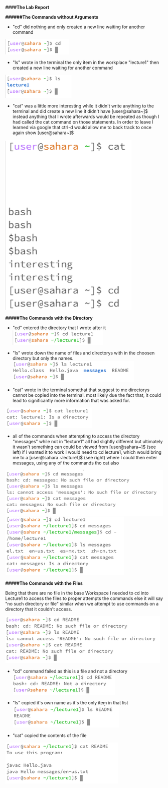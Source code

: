 
**####The Lab Report**

**######The Commands without Arguments**
- "cd" did nothing and only created a new line waiting for another command

![Image](No_Argument_cd.png)

- "ls" wrote in the terminal the only item in the workplace "lecture1" then created a new line waiting for another command

![Image](No_Argument_ls.png)

- "cat" was a little more interesting while it didn't write anything to the terminal and did create a new line it didn't have [user@sahara~]$ instead anything that I wrote afterwards would be repeated as though I had called the cat command on those statements. In order to leave I learned via google that ctrl-d would allow me to back track to once again show [user@sahara~]$

![Image](No_Argument_cat.png)




**#####The Commands with the Directory**

- "cd" entered the directory that I wrote after it
![Image](Directory_cd.png)


- "ls" wrote down the name of files and directorys with in the choosen directory but only the names.
![Image](Directory_ls_lecture1.png) 

- "cat" wrote in the terminal somethat that suggest to me directorys cannot be copied into the terminal. most likely due the fact that, it could lead to significantly more information that was asked for.

![Image](Directory_cat_lecture1.png)

- all of the commands when attempting to access the directory "messages" while not in "lecture1" all had slightly different but ultimately it wasn't something can could be viewed from [user@sahara~]$ (see left) if I wanted it to work I would need to cd lecture1, which would bring me to a [user@sahara ~lecture1]$ (see right) where I could then enter messages, using any of the commands tho cat also

![Image](Directory_All_messages_lecture1Closed.png) ![Image](Directory_All_messages_lecture1Open.png)




**#####The Commands with the Files**

Being that there are no file in the base Workspace I needed to cd into Lecture1 to access the files to proper attempts the commands else it will say "no such directory or file" similar when we attempt to use commands on a directory that it couldn't access.

![Images](File_All_Error.png)

- "cd" command failed as this is a file and not a directory
![Image](File_cd.png)


- "ls" copied it's own name as it's the only item in that list
![Image](File_ls.png) 

- "cat" copied the contents of the file

![Image](File_cat.png)





